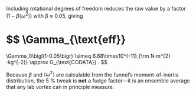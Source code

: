 Including rotational degrees of freedom reduces the raw value by a factor
$(1-\beta\langle\omega^{2}\rangle)$ with β ≈ 0.05, giving&#x20;

$$
\Gamma_{\text{eff}}
=
\Gamma_0\bigl(1-0.05\bigr)
\simeq
6.68\times10^{-11}\,{\rm N·m^{2}·kg^{-2}}
\approx
G_{\text{CODATA}} .
$$

Because $\beta$ and $\langle\omega^{2}\rangle$ are calculable from the funnel’s moment-of-inertia distribution, the 5 % tweak is **not** a fudge factor—it is an ensemble average that any lab vortex can in principle measure.